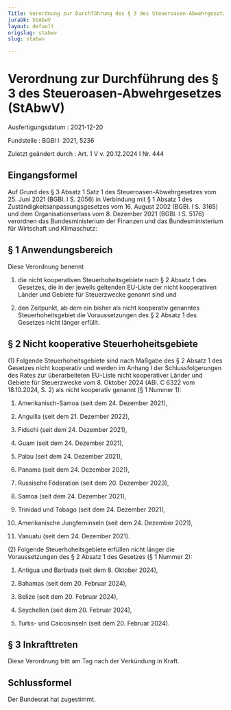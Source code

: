 ```yaml
---
Title: Verordnung zur Durchführung des § 3 des Steueroasen-Abwehrgesetzes
jurabk: StAbwV
layout: default
origslug: stabwv
slug: stabwv

---
```


# Verordnung zur Durchführung des § 3 des Steueroasen-Abwehrgesetzes (StAbwV)

Ausfertigungsdatum
:   2021-12-20

Fundstelle
:   BGBl I: 2021, 5236

Zuletzt geändert durch
:   Art. 1 V v. 20.12.2024 I Nr. 444


## Eingangsformel

Auf Grund des § 3 Absatz 1 Satz 1 des Steueroasen-Abwehrgesetzes vom 25. Juni 2021 (BGBl. I S. 2056) in Verbindung mit § 1 Absatz 1 des Zuständigkeitsanpassungsgesetzes vom 16. August 2002 (BGBl. I S. 3165) und dem Organisationserlass vom 8. Dezember 2021 (BGBl. I S. 5176) verordnen das Bundesministerium der Finanzen und das Bundesministerium für Wirtschaft und Klimaschutz:


## § 1 Anwendungsbereich

Diese Verordnung benennt

1.  die nicht kooperativen Steuerhoheitsgebiete nach § 2 Absatz 1 des Gesetzes, die in der jeweils geltenden EU-Liste der nicht kooperativen Länder und Gebiete für Steuerzwecke genannt sind und


2.  den Zeitpunkt, ab dem ein bisher als nicht kooperativ genanntes Steuerhoheitsgebiet die Voraussetzungen des § 2 Absatz 1 des Gesetzes nicht länger erfüllt.





## § 2 Nicht kooperative Steuerhoheitsgebiete

(1) Folgende Steuerhoheitsgebiete sind nach Maßgabe des § 2 Absatz 1 des Gesetzes nicht kooperativ und werden im Anhang I der Schlussfolgerungen des Rates zur überarbeiteten EU-Liste nicht kooperativer Länder und Gebiete für Steuerzwecke vom 8. Oktober 2024 (ABl. C 6322 vom 18.10.2024, S. 2) als nicht kooperativ genannt (§ 1 Nummer 1):

1.  Amerikanisch-Samoa (seit dem 24. Dezember 2021),


2.  Anguilla (seit dem 21. Dezember 2022),


3.  Fidschi (seit dem 24. Dezember 2021),


4.  Guam (seit dem 24. Dezember 2021),


5.  Palau (seit dem 24. Dezember 2021),


6.  Panama (seit dem 24. Dezember 2021),


7.  Russische Föderation (seit dem 20. Dezember 2023),


8.  Samoa (seit dem 24. Dezember 2021),


9.  Trinidad und Tobago (seit dem 24. Dezember 2021),


10. Amerikanische Jungferninseln (seit dem 24. Dezember 2021),


11. Vanuatu (seit dem 24. Dezember 2021).




(2) Folgende Steuerhoheitsgebiete erfüllen nicht länger die Voraussetzungen des § 2 Absatz 1 des Gesetzes (§ 1 Nummer 2):

1.  Antigua und Barbuda (seit dem 8. Oktober 2024),


2.  Bahamas (seit dem 20. Februar 2024),


3.  Belize (seit dem 20. Februar 2024),


4.  Seychellen (seit dem 20. Februar 2024),


5.  Turks- und Caicosinseln (seit dem 20. Februar 2024).





## § 3 Inkrafttreten

Diese Verordnung tritt am Tag nach der Verkündung in Kraft.


## Schlussformel

Der Bundesrat hat zugestimmt.

